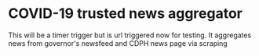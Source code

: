 <!--
{
  "bindings": [
    {
      "name": "myTimer",
      "type": "timerTrigger",
      "direction": "in",
      "schedule": "0 */5 * * * *"
    }
  ]
}
-->

# COVID-19 trusted news aggregator

This will be a timer trigger but is url triggered now for testing. It aggregates news from governor's newsfeed and CDPH news page via scraping